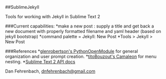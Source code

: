##SublimeJekyll

Tools for working with Jekyll in Sublime Text 2

###Current capabilities:
*make a new post : supply a title and get back a new document with properly formatted filename and yaml header (based on jekyll bootstrap)
*command palette = Jekyll: New Post
*Tools > Jekyll > New Post

###References
*[glenrobertson's PythonOpenModule](https://github.com/SublimeText/PythonOpenModule) for general organization and user prompt creation.
*[titoBouzout's Camaleon](https://github.com/SublimeText/Camaleon) for menu nesting.
*[Sublime Text 2 API docs](http://www.sublimetext.com/docs/2/api_reference.html)

Dan Fehrenbach, dnfehrenbach@gmail.com
